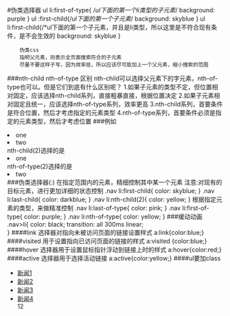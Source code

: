 #伪类选择器
		ul li:first-of-type{ /*ul下面的第一个li类型的子元素*/
			background: purple
		}
		ul :first-child{/*ul下面的第一个子元素*/
			background: skyblue
		}
		ul li:first-child{/*ul下面的第一个子元素，并且是li类型，所以这里是不符合现有条件，是不会生效的
		background: skyblue
		}
		
		伪类css
		指明父元素，则表示全页面搜索符合的子元素
		尽量不要这样子写，因为效率低，所以应该尽可能加上一个父元素，缩小搜索的范围
###nth-child nth-of-type    区别
nth-child可以选择父元素下的字元素，nth-of-type也可以。但是它们到底有什么区别呢？ 
1.如果子元素的类型不定，但位置相对固定，应该选择nth-child系列，直接粗暴直接，根据位置决定
			 2.如果子元素相对固定且统一，应该选择nth-of-type系列，效率更高
			 3.nth-child系列，首要条件是符合位置，然后才考虑指定的元素类型
			 4.nth-of-type系列，首要条件必须是指定的元素类型，然后才考虑位置
###例如
	<li>one</li>
	<li>two</li>
	nth-child(2)选择的是<li>one</li>
	nth-of-type(2)选择的是<li>two</li>
###伪类选择器(:)
	在指定范围内的元素，精细控制其中某一个元素
	注意:对现有的目标元素，进行更加详细的状态控制
	.nav li:first-child{
				color: skyblue;
			}
			.nav li:last-child{
				color: darkblue;
			}
			.nav li:nth-child(2){
				color: yellow;
			}
	根据指定元素的类型，来做精准控制
	.nav li:last-of-type{
				color: pink;
			}
			.nav li:first-of-type{
				color: purple;
			}
			.nav li:nth-of-type{
				color: yellow;
			}
###缓动动画
	.nav>li{
				color: black;
				transition: all 300ms linear;     
			}
####link 选择器对指向未被访问页面的链接设置样式
	a:link{color:blue;}
####visited 用于设置指向已访问页面的链接的样式
	a:visited {color:blue;}
####hover 选择器用于设置鼠标指针浮动到链接上时的样式
	a:hover{color:red;}
####active 选择器用于选择活动链接
	a:active{color:yellow;}
####ul要加class
	<ul class="nav">
			<li><a href="http://bulejj.com">新闻1</a></li>
			<li><a href="http://bulejj.com">新闻2</a></li>
			<li><a href="http://bulejj.com">新闻3</a></li>
			<li><a href="http://bulejj.com">新闻4</a></li>
			<div>12</div>
		</ul>
		
			
		